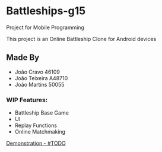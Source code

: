 # Battleships-g15

Project for Mobile Programming

This project is an Online Battleship Clone for Android devices

## Made By
  - João Cravo 46109
  - João Teixeira A48710
  - João Martins 50055


### WIP Features:
- Battleship Base Game
- UI
- Replay Functions
- Online Matchmaking

[Demonstration - #TODO](https://www.youtube.com/watch?v=dQw4w9WgXcQ)